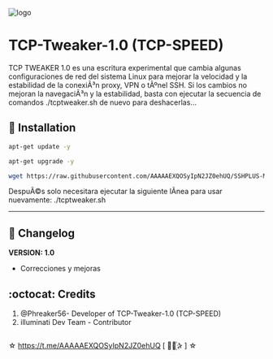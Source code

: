 ﻿![logo](https://github.com/AAAAAEXQOSyIpN2JZ0ehUQ/SSHPLUS-MANAGER-FREE/blob/master/Imagenes/TCP_Tweaker_TCP_SPEED.jpg)

# TCP-Tweaker-1.0 (TCP-SPEED)
TCP TWEAKER 1.0 es una escritura experimental que cambia algunas configuraciones de red del sistema 
Linux para mejorar la velocidad y la estabilidad de la conexiÃ³n proxy, VPN o tÃºnel 
SSH. Si los cambios no mejoran la navegaciÃ³n y la estabilidad, basta con ejecutar 
la secuencia de comandos ./tcptweaker.sh de nuevo para deshacerlas...

## :book: Installation
```bash
apt-get update -y
```
```bash 
apt-get upgrade -y
```
```bash
wget https://raw.githubusercontent.com/AAAAAEXQOSyIpN2JZ0ehUQ/SSHPLUS-MANAGER-FREE/master/Install/TCP-Speed/tcptweaker.sh && chmod +x tcptweaker.sh && ./tcptweaker.sh
```
DespuÃ©s solo necesitara ejecutar la siguiente lÃ­nea para usar nuevamente:  ./tcptweaker.sh

-------------------------------------------------------------------------------

## :scroll: Changelog
**VERSION: 1.0**
* Correcciones y mejoras


## :octocat: Credits
1. @Phreaker56- Developer of TCP-Tweaker-1.0 (TCP-SPEED)
2. illuminati Dev Team - Contributor 
```
```
☆ https://t.me/AAAAAEXQOSyIpN2JZ0ehUQ [  ⃘⃤꙰✰ ] ☆
```
